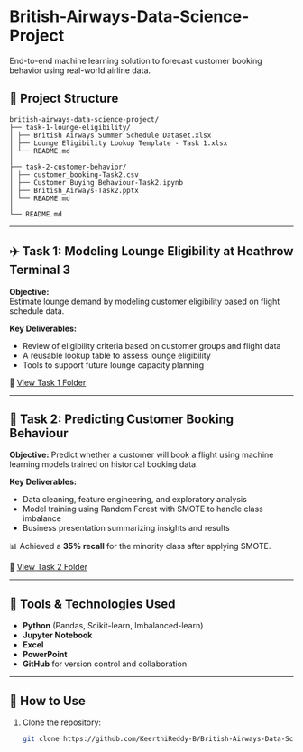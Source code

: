 # British-Airways-Data-Science-Project
End-to-end machine learning solution to forecast customer booking behavior using real-world airline data.

## 📁 Project Structure
```
british-airways-data-science-project/
├── task-1-lounge-eligibility/
│ ├── British Airways Summer Schedule Dataset.xlsx
│ ├── Lounge Eligibility Lookup Template - Task 1.xlsx
│ └── README.md
│
├── task-2-customer-behavior/
│ ├── customer_booking-Task2.csv
│ ├── Customer Buying Behaviour-Task2.ipynb
│ ├── British_Airways-Task2.pptx
│ └── README.md
│
└── README.md
```

---

## ✈️ Task 1: Modeling Lounge Eligibility at Heathrow Terminal 3

**Objective:**  
Estimate lounge demand by modeling customer eligibility based on flight schedule data.

**Key Deliverables:**
- Review of eligibility criteria based on customer groups and flight data
- A reusable lookup table to assess lounge eligibility
- Tools to support future lounge capacity planning

🔗 [View Task 1 Folder](./task-1-lounge-eligibility)

---

## 🧠 Task 2: Predicting Customer Booking Behaviour

**Objective:**
Predict whether a customer will book a flight using machine learning models trained on historical booking data.

**Key Deliverables:**
- Data cleaning, feature engineering, and exploratory analysis
- Model training using Random Forest with SMOTE to handle class imbalance
- Business presentation summarizing insights and results

📊 Achieved a **35% recall** for the minority class after applying SMOTE.

🔗 [View Task 2 Folder](./task-2-customer-behavior)

---

## 🔧 Tools & Technologies Used

- **Python** (Pandas, Scikit-learn, Imbalanced-learn)
- **Jupyter Notebook**
- **Excel**
- **PowerPoint**
- **GitHub** for version control and collaboration

---

## 🚀 How to Use

1. Clone the repository:
   ```bash
   git clone https://github.com/KeerthiReddy-B/British-Airways-Data-Science-Project.git
